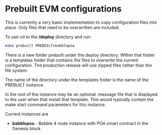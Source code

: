 # Prebuilt EVM configurations

This is currently a very basic implementation to copy configuration files into place. Only files that need to be overwritten are included. 

To use cd to the **/deploy** directory and run:
```bash
make prebuilt PREBUILT=babblepoa
``` 

There is a new folder prebuilt under the deploy directory. Within that folder is a templates folder that contains the files to overwrite the current configuration. The production release will use zipped files rather than the file system.

The name of the directory under the templates folder is the name of the PREBUILT instance. 

In the root of the instance may be an optional .message file that is displayed to the user when that install that template. This would typically contain the make start command parameters for this instance. 

Current instances are

- **babblepoa** - Babble 4 node instance with POA smart contract in the Genesis block 